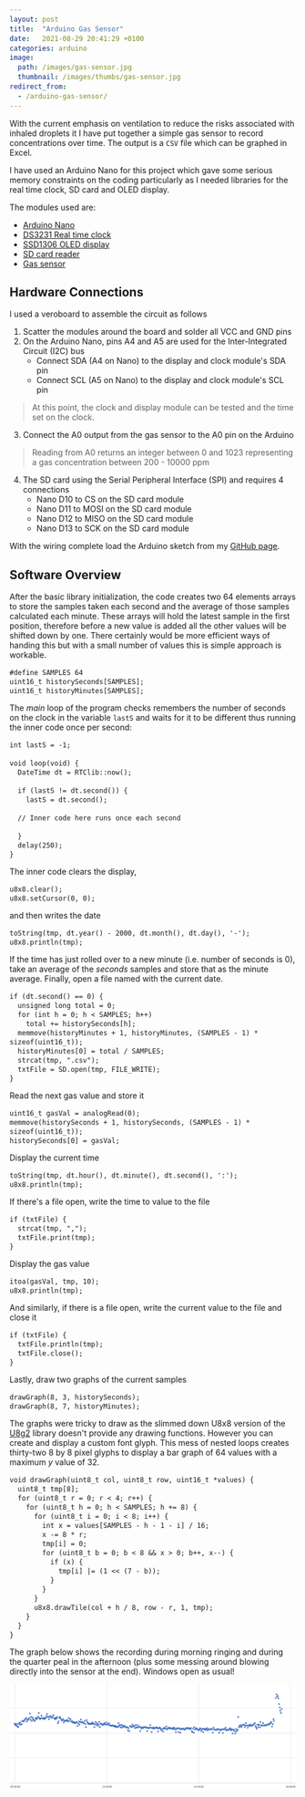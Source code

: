```yaml
---
layout: post
title:  "Arduino Gas Sensor"
date:   2021-08-29 20:41:29 +0100
categories: arduino
image:
  path: /images/gas-sensor.jpg
  thumbnail: /images/thumbs/gas-sensor.jpg
redirect_from:
  - /arduino-gas-sensor/
---
```

With the current emphasis on ventilation to reduce the risks associated with inhaled droplets it I have put together a simple gas sensor to record concentrations over time.  The output is a `CSV` file which can be graphed in Excel.

I have used an Arduino Nano for this project which gave some serious memory constraints on the coding particularly as I needed libraries for the real time clock, SD card and OLED display.

The modules used are:
* [Arduino Nano](https://www.amazon.co.uk/dp/B072BMYZ18/ref=cm_sw_em_r_mt_dp_dl_WPWV0XM72DEW1A4HBDGE?_encoding=UTF8&psc=1)
* [DS3231 Real time clock](https://www.amazon.co.uk/dp/B07BRFL7V7/ref=cm_sw_em_r_mt_dp_K5YWV6VZJJRT1D4WF9VJ?_encoding=UTF8&psc=1)
* [SSD1306 OLED display](https://www.amazon.co.uk/dp/B01L9GC470/ref=cm_sw_em_r_mt_dp_QQ8BPJQJP4G62QVRSNS3)
* [SD card reader](https://www.amazon.co.uk/dp/B077MB17JB/ref=cm_sw_em_r_mt_dp_WYZQY0ZZKJRPV83WH8R3)
* [Gas sensor](https://www.amazon.co.uk/dp/B07CYYB82F/ref=cm_sw_em_r_mt_dp_9S4XZ9QD8NBH1V6M7HV5)

## Hardware Connections

I used a veroboard to assemble the circuit as follows
1. Scatter the modules around the board and solder all VCC and GND pins
2. On the Arduino Nano, pins A4 and A5 are used for the Inter-Integrated Circuit (I2C) bus
    * Connect SDA (A4 on Nano) to the display and clock module's SDA pin
    * Connect SCL (A5 on Nano) to the display and clock module's SCL pin

> At this point, the clock and display module can be tested and the time set on the clock.

3. Connect the A0 output from the gas sensor to the A0 pin on the Arduino

> Reading from A0 returns an integer between 0 and 1023 representing a gas concentration between 200 - 10000 ppm

4. The SD card using the Serial Peripheral Interface (SPI) and requires 4 connections
    * Nano D10 to CS on the SD card module
    * Nano D11 to MOSI on the SD card module
    * Nano D12 to MISO on the SD card module
    * Nano D13 to SCK on the SD card module

With the wiring complete load the Arduino sketch from my [GitHub page](https://github.com/mtelvers/Arduino-MQ2/blob/113a2348ce65966b738dc55d9ddace36824ec49f/mq2.ino).

## Software Overview

After the basic library initialization, the code creates two 64 elements arrays to store the samples taken each second and the average of those samples calculated each minute.  These arrays will hold the latest sample in the first position, therefore before a new value is added all the other values will be shifted down by one.  There certainly would be more efficient ways of handing this but with a small number of values this is simple approach is workable.

    #define SAMPLES 64
    uint16_t historySeconds[SAMPLES];
    uint16_t historyMinutes[SAMPLES];

The *main* loop of the program checks remembers the number of seconds on the clock in the variable `lastS` and waits for it to be different thus running the inner code once per second:

    int lastS = -1;

    void loop(void) {
      DateTime dt = RTClib::now();

      if (lastS != dt.second()) {
        lastS = dt.second();

      // Inner code here runs once each second

      }
      delay(250);
    }

The inner code clears the display, 

    u8x8.clear();
    u8x8.setCursor(0, 0);

and then writes the date

    toString(tmp, dt.year() - 2000, dt.month(), dt.day(), '-');
    u8x8.println(tmp);
    
If the time has just rolled over to a new minute (i.e. number of seconds is 0), take an average of the *seconds* samples and store that as the minute average.  Finally, open a file named with the current date.

    if (dt.second() == 0) {
      unsigned long total = 0;
      for (int h = 0; h < SAMPLES; h++)
        total += historySeconds[h];
      memmove(historyMinutes + 1, historyMinutes, (SAMPLES - 1) * sizeof(uint16_t));
      historyMinutes[0] = total / SAMPLES;
      strcat(tmp, ".csv");
      txtFile = SD.open(tmp, FILE_WRITE);
    }
    
Read the next gas value and store it

    uint16_t gasVal = analogRead(0);
    memmove(historySeconds + 1, historySeconds, (SAMPLES - 1) * sizeof(uint16_t));
    historySeconds[0] = gasVal;

Display the current time

    toString(tmp, dt.hour(), dt.minute(), dt.second(), ':');
    u8x8.println(tmp);
    
If there's a file open, write the time to value to the file 

    if (txtFile) {
      strcat(tmp, ",");
      txtFile.print(tmp);
    }

Display the gas value

    itoa(gasVal, tmp, 10);
    u8x8.println(tmp);
    
And similarly, if there is a file open, write the current value to the file and close it

    if (txtFile) {
      txtFile.println(tmp);
      txtFile.close();
    }

Lastly, draw two graphs of the current samples

    drawGraph(8, 3, historySeconds);
    drawGraph(8, 7, historyMinutes);

The graphs were tricky to draw as the slimmed down U8x8 version of the [U8g2](https://github.com/olikraus/u8g2) library doesn't provide any drawing functions.  However you can create and display a custom font glyph.  This mess of nested loops creates thirty-two 8 by 8 pixel glyphs to display a bar graph of 64 values with a maximum *y* value of 32.

    void drawGraph(uint8_t col, uint8_t row, uint16_t *values) {
      uint8_t tmp[8];
      for (uint8_t r = 0; r < 4; r++) {
        for (uint8_t h = 0; h < SAMPLES; h += 8) {
          for (uint8_t i = 0; i < 8; i++) {
            int x = values[SAMPLES - h - 1 - i] / 16;
            x -= 8 * r;
            tmp[i] = 0;
            for (uint8_t b = 0; b < 8 && x > 0; b++, x--) {
              if (x) {
                tmp[i] |= (1 << (7 - b));
              }
            }
          }
          u8x8.drawTile(col + h / 8, row - r, 1, tmp);
        }
      }
    }

The graph below shows the recording during morning ringing and during the quarter peal in the afternoon (plus some messing around blowing directly into the sensor at the end).  Windows open as usual!

![Graph](/images/sample-values-recorded.png)

